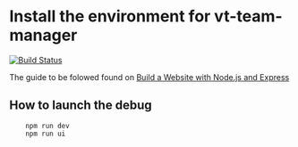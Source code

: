 # Install the environment for vt-team-manager
[![Build Status](https://travis-ci.org/tinel-c/vt-team-manager.svg?branch=master)](https://travis-ci.org/tinel-c/vt-team-manager)

The guide to be folowed found on [Build a Website with Node.js and Express](https://auth0.com/blog/create-a-simple-and-stylish-node-express-app/)

## How to launch the debug

```
    npm run dev
    npm run ui
```